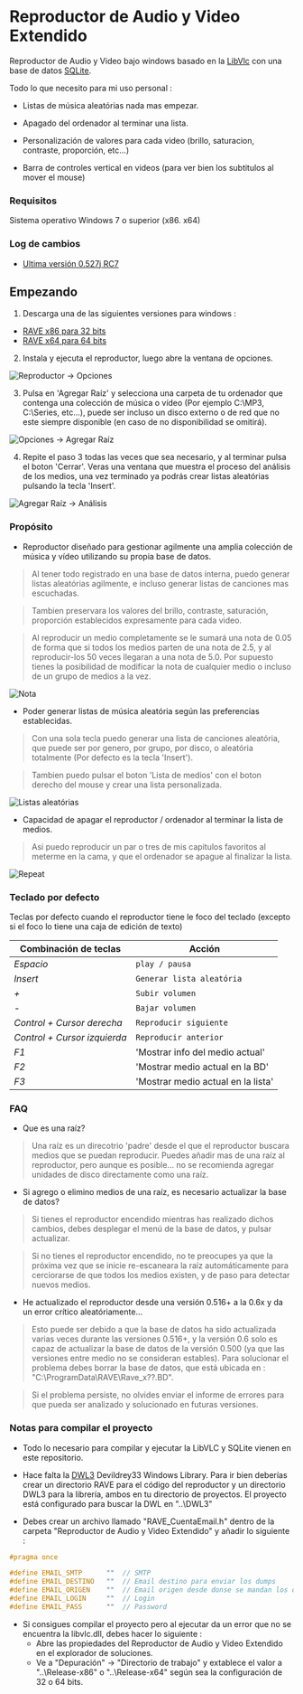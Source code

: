 # Reproductor de Audio y Video Extendido
Reproductor de Audio y Video bajo windows basado en la [LibVlc](https://www.videolan.org/vlc/index.es.html) con una base de datos [SQLite](https://www.sqlite.org/).

Todo lo que necesito para mi uso personal : 
 * Listas de música aleatórias nada mas empezar.

 * Apagado del ordenador al terminar una lista. 

 * Personalización de valores para cada video (brillo, saturacion, contraste, proporción, etc...)

 * Barra de controles vertical en videos (para ver bien los subtitulos al mover el mouse)

### Requisitos
Sistema operativo Windows 7 o superior (x86. x64)

### Log de cambios
* [Ultima versión 0.527j RC7](https://devildrey33.github.io/RAVE/ChangeLog.html)

## Empezando
 1. Descarga una de las siguientes versiones para windows : 
   * [RAVE x86 para 32 bits](http://devildrey33.github.io/RAVE/Instaladores/SetupRave-x86.msi) 
   * [RAVE x64 para 64 bits](http://devildrey33.github.io/RAVE/Instaladores/SetupRave-x64.msi)
 
 2. Instala y ejecuta el reproductor, luego abre la ventana de opciones.
 
 ![Reproductor -> Opciones](Img/Readme1.png)
 
 3. Pulsa en 'Agregar Raíz' y selecciona una carpeta de tu ordenador que contenga una colección de música o vídeo (Por ejemplo C:\MP3, C:\Series, etc...), puede ser incluso un disco externo o de red que no este siempre disponible (en caso de no disponibilidad se omitirá).
 
 ![Opciones -> Agregar Raíz](Img/Readme2.png)
 
 4. Repite el paso 3 todas las veces que sea necesario, y al terminar pulsa el boton 'Cerrar'. Veras una ventana que muestra el proceso del análisis de los medios, una vez terminado ya podrás crear listas aleatórias pulsando la tecla 'Insert'.
 
 ![Agregar Raíz -> Análisis](Img/Readme3.png)

 
### Propósito
 * Reproductor diseñado para gestionar agilmente una amplia colección de música y vídeo utilizando su propia base de datos.
 > Al tener todo registrado en una base de datos interna, puedo generar listas aleatórias agilmente, e incluso generar listas de canciones mas escuchadas.
 
 > Tambien preservara los valores del brillo, contraste, saturación, proporción establecidos expresamente para cada video.
  
 > Al reproducir un medio completamente se le sumará una nota de 0.05 de forma que si todos los medios parten de una nota de 2.5, y al reproducir-los 50 veces llegaran a una nota de 5.0. Por supuesto tienes la posibilidad de modificar la nota de cualquier medio o incluso de un grupo de medios a la vez.
 
 ![Nota](Img/Readme5.png)
 
 * Poder generar listas de música aleatória según las preferencias establecidas.
 > Con una sola tecla puedo generar una lista de canciones aleatória, que puede ser por genero, por grupo, por disco, o aleatória totalmente (Por defecto es la tecla 'Insert').
 
 > Tambien puedo pulsar el boton 'Lista de medios' con el boton derecho del mouse y crear una lista personalizada.

 ![Listas aleatórias](Img/Readme4.png)

 * Capacidad de apagar el reproductor / ordenador al terminar la lista de medios.
 > Asi puedo reproducir un par o tres de mis capitulos favoritos al meterme en la cama, y que el ordenador se apague al finalizar la lista.
 
 ![Repeat](Img/Readme6.png)
 
### Teclado por defecto
Teclas por defecto cuando el reproductor tiene le foco del teclado (excepto si el foco lo tiene una caja de edición de texto)

 Combinación de teclas       | Acción
---------------------------- | ----------------------------
*Espacio*                    | `play / pausa`
*Insert*                     | `Generar lista aleatória`
*+*                          | `Subir volumen`
*-*                          | `Bajar volumen`
*Control + Cursor derecha*   | `Reproducir siguiente` 
*Control + Cursor izquierda* | `Reproducir anterior`
*F1*                         | 'Mostrar info del medio actual'
*F2*                         | 'Mostrar medio actual en la BD'
*F3*                         | 'Mostrar medio actual en la lista'

### FAQ
 * Que es una raíz?
 
 > Una raíz es un direcotrio 'padre' desde el que el reproductor buscara medios que se puedan reproducir. Puedes añadir mas de una raíz al reproductor, pero aunque es posible... no se recomienda agregar unidades de disco directamente como una raíz.
  
 * Si agrego o elimino medios de una raíz, es necesario actualizar la base de datos? 
 
 > Si tienes el reproductor encendido mientras has realizado dichos cambios, debes desplegar el menú de la base de datos, y pulsar actualizar.

 > Si no tienes el reproductor encendido, no te preocupes ya que la próxima vez que se inicie re-escaneara la raíz automáticamente para cerciorarse de que todos los medios existen, y de paso para detectar nuevos medios.
 
 * He actualizado el reproductor desde una versión 0.516+ a la 0.6x y da un error crítico aleatóriamente...

 > Esto puede ser debido a que la base de datos ha sido actualizada varias veces durante las versiones 0.516+, y la versión 0.6 solo es capaz de actualizar la base de datos de la versión 0.500 (ya que las versiones entre medio no se consideran estables). Para solucionar el problema debes borrar la base de datos, que está ubicada en : "C:\ProgramData\RAVE\Rave_x??.BD". 

 > Si el problema persiste, no olvides enviar el informe de errores para que pueda ser analizado y solucionado en futuras versiones.


 ### Notas para compilar el proyecto

 * Todo lo necesario para compilar y ejecutar la LibVLC y SQLite vienen en este repositorio.
 
 * Hace falta la [DWL3](https://github.com/devildrey33/DWL3) Devildrey33 Windows Library. Para ir bien deberías crear un directorio RAVE para el código del reproductor y un directorio DWL3 para la librería, ambos en tu directorio de proyectos. El proyecto está configurado para buscar la DWL en "..\DWL3"

 * Debes crear un archivo llamado "RAVE_CuentaEmail.h" dentro de la carpeta "Reproductor de Audio y Video Extendido" y añadir lo siguiente : 
 ```c++
#pragma once

#define EMAIL_SMTP      ""	// SMTP
#define EMAIL_DESTINO   ""	// Email destino para enviar los dumps
#define EMAIL_ORIGEN    ""	// Email origen desde donse se mandan los dumps
#define EMAIL_LOGIN     ""	// Login
#define EMAIL_PASS      ""	// Password
 ```

 * Si consigues compilar el proyecto pero al ejecutar da un error que no se encuentra la libvlc.dll, debes hacer lo siguiente :
	* Abre las propiedades del Reproductor de Audio y Video Extendido en el explorador de soluciones.
	* Ve a "Depuración" -> "Directorio de trabajo" y extablece el valor a "..\Release-x86" o "..\Release-x64" según sea la configuración de 32 o 64 bits.